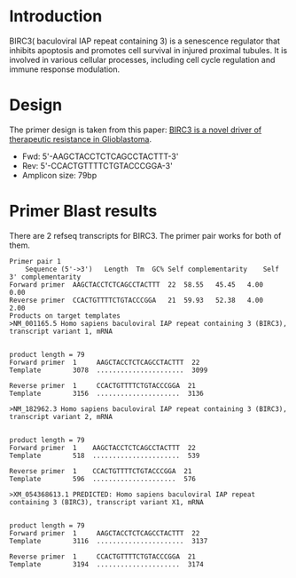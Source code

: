 # Introduction
BIRC3( baculoviral IAP repeat containing 3) is a senescence regulator that inhibits apoptosis and promotes cell survival in injured proximal tubules. It is involved in various cellular processes, including cell cycle regulation and immune response modulation.

# Design
The primer design is taken from this paper:
[BIRC3 is a novel driver of therapeutic resistance in Glioblastoma](https://www.nature.com/articles/srep21710).
- Fwd: 5'-AAGCTACCTCTCAGCCTACTTT-3'
- Rev: 5'-CCACTGTTTTCTGTACCCGGA-3'
- Amplicon size: 79bp

# Primer Blast results
There are 2 refseq transcripts for BIRC3. The primer pair works for both of them.

```
Primer pair 1
	Sequence (5'->3')	Length	Tm	GC%	Self complementarity	Self 3' complementarity
Forward primer	AAGCTACCTCTCAGCCTACTTT	22	58.55	45.45	4.00	0.00
Reverse primer	CCACTGTTTTCTGTACCCGGA	21	59.93	52.38	4.00	2.00
Products on target templates
>NM_001165.5 Homo sapiens baculoviral IAP repeat containing 3 (BIRC3), transcript variant 1, mRNA


product length = 79
Forward primer  1     AAGCTACCTCTCAGCCTACTTT  22
Template        3078  ......................  3099

Reverse primer  1     CCACTGTTTTCTGTACCCGGA  21
Template        3156  .....................  3136

>NM_182962.3 Homo sapiens baculoviral IAP repeat containing 3 (BIRC3), transcript variant 2, mRNA


product length = 79
Forward primer  1    AAGCTACCTCTCAGCCTACTTT  22
Template        518  ......................  539

Reverse primer  1    CCACTGTTTTCTGTACCCGGA  21
Template        596  .....................  576

>XM_054368613.1 PREDICTED: Homo sapiens baculoviral IAP repeat containing 3 (BIRC3), transcript variant X1, mRNA


product length = 79
Forward primer  1     AAGCTACCTCTCAGCCTACTTT  22
Template        3116  ......................  3137

Reverse primer  1     CCACTGTTTTCTGTACCCGGA  21
Template        3194  .....................  3174
```